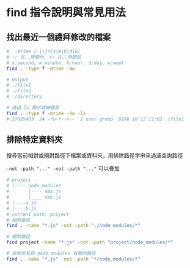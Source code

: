 # find 指令說明與常見用法

## 找出最近一個禮拜修改的檔案

```sh
#  -mtime [-|+]n[s|m|h|d|w]
# -: 在..時間內, +: 在..時間前
# s:second, m:minute, h:hour, d:day, w:week
find . -type f -mtime -4w

# Output
# ./file1
# ./file2
# ./directory

# 透過 ls 顯示詳細資訊
find . -type f -mtime -4w -ls
# 27035483  24 -rw-r--r--  1 user group  8196 10 12 11:02 ./file1
```

## 排除特定資料夾

搜尋當前相對或絕對路徑下檔案或資料夾，用排除路徑字串來過濾查詢路徑

`-not -path "..." -not -path "..."` 可以疊加

```sh
# project
# |---- node_modules
#       |---- nma.js
#       |____ nmb.js
# |----a.js
# |----b.js
# current path: project
# 相對路徑
find . -name "*.js" -not -path "./node_modules/*"

# 絕對路徑
find project -name "*.js" -not -path "project/node_modules/*"

# 排除所有和 node_modules 有關的路徑
find . -name "*.js" -not -path "*/node_modules/*"
```
